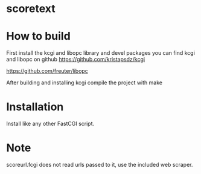 # scoretext
# How to build
First install the kcgi and libopc library and devel packages you can find kcgi and libopc on github https://github.com/kristapsdz/kcgi

https://github.com/freuter/libopc

After building and installing kcgi compile the project with make

# Installation 
Install like any other FastCGI script.

# Note
scoreurl.fcgi does not read urls passed to it, use the included web scraper.

